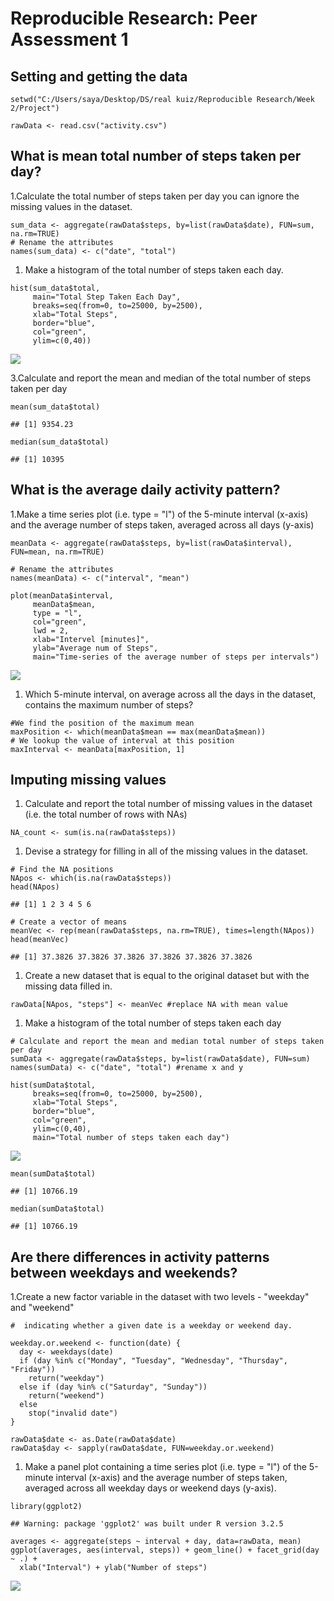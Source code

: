 Reproducible Research: Peer Assessment 1
========================================

Setting and getting the data
----------------------------

    setwd("C:/Users/saya/Desktop/DS/real kuiz/Reproducible Research/Week 2/Project")

    rawData <- read.csv("activity.csv")

What is mean total number of steps taken per day?
-------------------------------------------------

1.Calculate the total number of steps taken per day you can ignore the
missing values in the dataset.

    sum_data <- aggregate(rawData$steps, by=list(rawData$date), FUN=sum, na.rm=TRUE)
    # Rename the attributes
    names(sum_data) <- c("date", "total")

1.  Make a histogram of the total number of steps taken each day.

<!-- -->

    hist(sum_data$total, 
         main="Total Step Taken Each Day",
         breaks=seq(from=0, to=25000, by=2500),
         xlab="Total Steps", 
         border="blue", 
         col="green",
         ylim=c(0,40))

![](PA1_template_files/figure-markdown_strict/unnamed-chunk-2-1.png)

3.Calculate and report the mean and median of the total number of steps
taken per day

    mean(sum_data$total)

    ## [1] 9354.23

    median(sum_data$total)

    ## [1] 10395

What is the average daily activity pattern?
-------------------------------------------

1.Make a time series plot (i.e. type = "l") of the 5-minute interval
(x-axis) and the average number of steps taken, averaged across all days
(y-axis)

    meanData <- aggregate(rawData$steps, by=list(rawData$interval), FUN=mean, na.rm=TRUE)

    # Rename the attributes
    names(meanData) <- c("interval", "mean")

    plot(meanData$interval, 
         meanData$mean,
         type = "l", 
         col="green", 
         lwd = 2,
         xlab="Intervel [minutes]", 
         ylab="Average num of Steps", 
         main="Time-series of the average number of steps per intervals")

![](PA1_template_files/figure-markdown_strict/unnamed-chunk-4-1.png)

1.  Which 5-minute interval, on average across all the days in the
    dataset, contains the maximum number of steps?

<!-- -->

    #We find the position of the maximum mean
    maxPosition <- which(meanData$mean == max(meanData$mean))
    # We lookup the value of interval at this position
    maxInterval <- meanData[maxPosition, 1]

Imputing missing values
-----------------------

1.  Calculate and report the total number of missing values in the
    dataset (i.e. the total number of rows with NAs)

<!-- -->

    NA_count <- sum(is.na(rawData$steps))

1.  Devise a strategy for filling in all of the missing values in the
    dataset.

<!-- -->

    # Find the NA positions
    NApos <- which(is.na(rawData$steps))
    head(NApos)

    ## [1] 1 2 3 4 5 6

    # Create a vector of means
    meanVec <- rep(mean(rawData$steps, na.rm=TRUE), times=length(NApos))
    head(meanVec)

    ## [1] 37.3826 37.3826 37.3826 37.3826 37.3826 37.3826

1.  Create a new dataset that is equal to the original dataset but with
    the missing data filled in.

<!-- -->

    rawData[NApos, "steps"] <- meanVec #replace NA with mean value

1.  Make a histogram of the total number of steps taken each day

<!-- -->

    # Calculate and report the mean and median total number of steps taken per day
    sumData <- aggregate(rawData$steps, by=list(rawData$date), FUN=sum)
    names(sumData) <- c("date", "total") #rename x and y

    hist(sumData$total,
         breaks=seq(from=0, to=25000, by=2500),
         xlab="Total Steps", 
         border="blue", 
         col="green",
         ylim=c(0,40),
         main="Total number of steps taken each day")

![](PA1_template_files/figure-markdown_strict/unnamed-chunk-9-1.png)

    mean(sumData$total)

    ## [1] 10766.19

    median(sumData$total)

    ## [1] 10766.19

Are there differences in activity patterns between weekdays and weekends?
-------------------------------------------------------------------------

1.Create a new factor variable in the dataset with two levels -
"weekday" and "weekend"

    #  indicating whether a given date is a weekday or weekend day.

    weekday.or.weekend <- function(date) {
      day <- weekdays(date)
      if (day %in% c("Monday", "Tuesday", "Wednesday", "Thursday", "Friday"))
        return("weekday")
      else if (day %in% c("Saturday", "Sunday"))
        return("weekend")
      else
        stop("invalid date")
    }

    rawData$date <- as.Date(rawData$date)
    rawData$day <- sapply(rawData$date, FUN=weekday.or.weekend)

1.  Make a panel plot containing a time series plot (i.e. type = "l") of
    the 5-minute interval (x-axis) and the average number of steps
    taken, averaged across all weekday days or weekend days (y-axis).

<!-- -->

    library(ggplot2)

    ## Warning: package 'ggplot2' was built under R version 3.2.5

    averages <- aggregate(steps ~ interval + day, data=rawData, mean)
    ggplot(averages, aes(interval, steps)) + geom_line() + facet_grid(day ~ .) +
      xlab("Interval") + ylab("Number of steps") 

![](PA1_template_files/figure-markdown_strict/unnamed-chunk-11-1.png)

